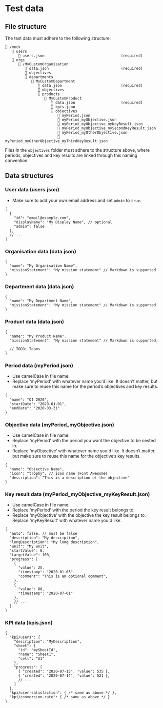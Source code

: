 # Test data

## File structure

The test data must adhere to the following structure:

```
📁 /mock
   📁 users
      📄 users.json                                   (required)
   📁 orgs
      📁 /MyCustomOrganisation
         📄 data.json                                 (required)
         📁 objectives
         📁 departments
            📁 MyCustomDepartment
               📄 data.json                           (required)
               📁 objectives
               📁 products
                  📁 MyCustomProduct
                     📄 data.json                     (required)
                     📄 kpis.json
                     📁 objectives
                        📄 myPeriod.json
                        📄 myPeriod_myObjective.json
                        📄 myPeriod_myObjective_myKeyResult.json
                        📄 myPeriod_myObjective_mySecondKeyResult.json
                        📄 myPeriod_myOtherObjective.json
                        📄 myPeriod_myOtherObjective_myThirdKeyResult.json
```

Files in the `objectives` folder must adhere to the structure above, where periods, objectives and key results are linked through this naming convention.

## Data structures

### User data (users.json)

- Make sure to add your own email address and set `admin` to `true`.

```
[
  {
    "id": "email@example.com",
    "displayName": "My Display Name", // optional
    "admin": false
  },
  // ...
]
```

### Organisation data (data.json)

```
{
  "name": "My Organisation Name",
  "missionStatement": "My mission statement" // Markdown is supported
}
```

### Department data (data.json)

```
{
  "name": "My Department Name",
  "missionStatement": "My mission statement" // Markdown is supported
}
```

### Product data (data.json)

```
{
  "name": "My Product Name",
  "missionStatement": "My mission statement" // Markdown is supported,

  // TODO: Teams
}
```

### Period data (myPeriod.json)

- Use camelCase in file name.
- Replace ‘myPeriod’ with whatever name you'd like. It doesn’t matter, but make sure to reuse this name for the period’s objectives and key results.

```
{
  "name": "Q1 2020",
  "startDate": "2020-01-01",
  "endDate": "2020-03-31"
}
```

### Objective data (myPeriod_myObjective.json)

- Use camelCase in file name.
- Replace ‘myPeriod’ with the period you want the objective to be nested in.
- Replace ‘myObjective’ with whatever name you'd like. It doesn’t matter, but make sure to reuse this name for the objective’s key results.

```
{
  "name": "Objective Name",
  "icon": "trophy", // icon name (Font Awesome)
  "description": "This is a description of the objective"
}
```

### Key result data (myPeriod_myObjective_myKeyResult.json)

- Use camelCase in file name.
- Replace ‘myPeriod’ with the period the key result belongs to.
- Replace ‘myObjective’ with the objective the key result belongs to.
  Replace ‘myKeyResult’ with whatever name you'd like.

```
{
  "auto": false, // must be false
  "description": "My description",
  "longDescription": "My long description",
  "unit": "My unit",
  "startValue": 0,
  "targetValue": 100,
  "progress": [
    {
      "value": 25,
      "timestamp": "2020-01-03"
      "comment": "This is an optional comment",
    },
    {
      "value": 88,
      "timestamp": "2020-07-01"
    },
    // ...
  ]
}
```

### KPI data (kpis.json)

```
{
  "kpi/users": {
    "description": "MyDescription",
    "sheet": {
      "id": "mySheetId",
      "name": "Sheet1",
      "cell": "A1"
    },
    "progress": [
      { "created": "2020-07-15", "value": 535 },
      { "created": "2020-07-14", "value": 521 },
      // ...
    ]
  },
  "kpi/user-satisfaction": { /* same as above */ },
  "kpi/conversion-rate": { /* same as above */ }
}
```
